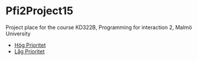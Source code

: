 # Pfi2Project15
Project place for the course KD322B, Programming for interaction 2, Malmö University
* [Hög Prioritet](https://github.com/MahApp/Pfi2Project15/blob/master/Pfi2Project15/src/wikiImages/Wireframes%20buss%20hög%20prioritet.psd)
* [Låg Prioritet](https://github.com/MahApp/Pfi2Project15/blob/master/Pfi2Project15/src/wikiImages/Wireframes%20buss%20låg%20prioritet.psd)

